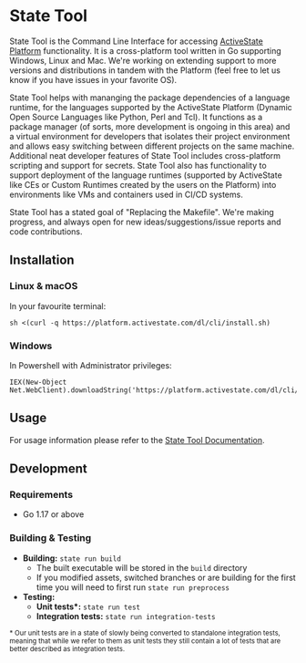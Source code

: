 # State Tool
State Tool is the Command Line Interface for accessing [ActiveState Platform](https://www.activestate.com/products/platform/) functionality. It is a cross-platform tool written in Go supporting Windows, Linux and Mac. We're working on extending support to more  versions and distributions in tandem with the Platform (feel free to let us know if you have issues in your favorite OS).

State Tool helps with mananging the package dependencies of a language runtime, for the languages supported by the ActiveState Platform (Dynamic Open Source Languages like Python, Perl and Tcl). It functions as a package manager (of sorts, more development is ongoing in this area) and a virtual environment for developers that isolates their project environment and allows easy switching between different projects on the same machine. Additional neat developer features of State Tool includes cross-platform scripting and support for secrets. State Tool also has functionality to support deployment of the language runtimes (supported by ActiveState like CEs or Custom Runtimes created by the users on the Platform) into environments like VMs and containers used in CI/CD systems.

State Tool has a stated goal of "Replacing the Makefile". We're making progress, and always open for new ideas/suggestions/issue reports and code contributions.

## Installation

### Linux & macOS
In your favourite terminal:

```
sh <(curl -q https://platform.activestate.com/dl/cli/install.sh)
```

### Windows
In Powershell with Administrator privileges:

```
IEX(New-Object Net.WebClient).downloadString('https://platform.activestate.com/dl/cli/install.ps1')
```

## Usage
For usage information please refer to the [State Tool Documentation](http://docs.activestate.com/platform/state/).

## Development

### Requirements
* Go 1.17 or above

### Building & Testing

* **Building:** `state run build`
  * The built executable will be stored in the `build` directory
  * If you modified assets, switched branches or are building for the first time you will need to first
    run `state run preprocess`
* **Testing:**
  * **Unit tests\*:** `state run test`
  * **Integration tests:** `state run integration-tests`

<sup>
* Our unit tests are in a state of slowly being converted to standalone
 integration tests, meaning that while we refer to them as unit tests
 they still contain a lot of tests that are better described as integration tests.
</sup>

